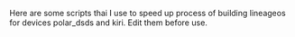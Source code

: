 Here are some scripts thai I use to speed up process of building lineageos for devices polar_dsds and kiri.
Edit them before use.
